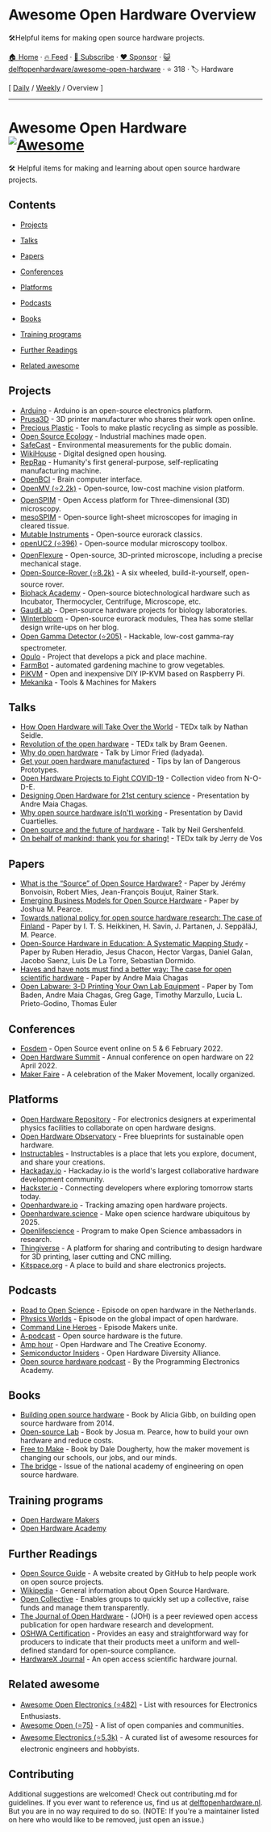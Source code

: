# Awesome Open Hardware Overview

🛠Helpful items for making open source hardware projects.

[🏠 Home](/README.md) · [🔥 Feed](https://www.trackawesomelist.com/delftopenhardware/awesome-open-hardware/rss.xml) · [📮 Subscribe](https://trackawesomelist.us17.list-manage.com/subscribe?u=d2f0117aa829c83a63ec63c2f&id=36a103854c) · [❤️  Sponsor](https://github.com/sponsors/theowenyoung) · [😺 delftopenhardware/awesome-open-hardware](https://github.com/delftopenhardware/awesome-open-hardware) · ⭐ 318 · 🏷️ Hardware

[ [Daily](/content/delftopenhardware/awesome-open-hardware/README.md) / [Weekly](/content/delftopenhardware/awesome-open-hardware/week/README.md) / Overview ]

---

# Awesome Open Hardware [![Awesome](https://awesome.re/badge.svg)](https://awesome.re)<!-- omit in toc -->

🛠 Helpful items for making and learning about open source hardware projects.

## Contents

*   [Projects](#projects)

*   [Talks](#talks)

*   [Papers](#papers)

*   [Conferences](#conferences)

*   [Platforms](#platforms)

*   [Podcasts](#podcasts)

*   [Books](#books)

*   [Training programs](#training-programs)

*   [Further Readings](#further-readings)

*   [Related awesome](#related-awesome)

## Projects

*   [Arduino](https://www.arduino.cc/) - Arduino is an open-source electronics platform.
*   [Prusa3D](https://www.prusa3d.com/) - 3D printer manufacturer who shares their work open online.
*   [Precious Plastic](https://www.preciousplastic.com/) - Tools to make plastic recycling as simple as possible.
*   [Open Source Ecology](https://www.opensourceecology.org/) - Industrial machines made open.
*   [SafeCast](https://safecast.org/) - Environmental measurements for the public domain.
*   [WikiHouse](https://www.wikihouse.cc/) - Digital designed open housing.
*   [RepRap](https://reprap.org/wiki/RepRap) - Humanity's first general-purpose, self-replicating manufacturing machine.
*   [OpenBCI](https://openbci.com/) - Brain computer interface.
*   [OpenMV (⭐2.2k)](https://github.com/openmv/openmv) - Open-source, low-cost machine vision platform.
*   [OpenSPIM](https://openspim.org/) - Open Access platform for Three-dimensional (3D) microscopy.
*   [mesoSPIM](http://mesospim.org/) - Open-source light-sheet microscopes for imaging in cleared tissue.
*   [Mutable Instruments](https://mutable-instruments.net/) - Open-source eurorack classics.
*   [openUC2 (⭐396)](https://github.com/openUC2/UC2-GIT) - Open-source modular microscopy toolbox.
*   [OpenFlexure](https://openflexure.org/) - Open-source, 3D-printed microscope, including a precise mechanical stage.
*   [Open-Source-Rover (⭐8.2k)](https://github.com/nasa-jpl/open-source-rover) - A six wheeled, build-it-yourself, open-source rover.
*   [Biohack Academy](http://biohackacademy.github.io/) - Open-source biotechnological hardware such as Incubator, Thermocycler, Centrifuge, Microscope, etc.
*   [GaudiLab](http://www.gaudi.ch/GaudiLabs/?page_id=19) - Open-source hardware projects for biology laboratories.
*   [Winterbloom](https://winterbloom.com) - Open-source eurorack modules, Thea has some stellar design write-ups on her blog.
*   [Open Gamma Detector (⭐205)](https://github.com/Open-Gamma-Project/Open-Gamma-Detector) - Hackable, low-cost gamma-ray spectrometer.
*   [Opulo](https://docs.opulo.io/) - Project that develops a pick and place machine.
*   [FarmBot](https://farm.bot/pages/open-source) - automated gardening machine to grow vegetables.
*   [PiKVM](https://pikvm.org/) - Open and inexpensive DIY IP-KVM based on Raspberry Pi.
*   [Mekanika](https://www.mekanika.io/) - Tools & Machines for Makers

## Talks

*   [How Open Hardware will Take Over the World](https://www.youtube.com/watch?v=Rfu_MKgu2Ik) - TEDx talk by Nathan Seidle.
*   [Revolution of the open hardware](https://www.youtube.com/watch?v=t56bojFAnUg) - TEDx talk by Bram Geenen.
*   [Why do open hardware](https://www.youtube.com/watch?v=UYRhupdnUcY) - Talk by Limor Fried (ladyada).
*   [Get your open hardware manufactured](https://www.youtube.com/watch?v=ifTaGRTPwLc) - Tips by Ian of Dangerous Prototypes.
*   [Open Hardware Projects to Fight COVID-19](https://www.youtube.com/watch?v=c1pwbnDAub0) - Collection video from N-O-D-E.
*   [Designing Open Hardware for 21st century science](https://www.youtube.com/watch?v=Od_9yJqc098) - Presentation by Andre Maia Chagas.
*   [Why open source hardware is(n't) working](https://www.youtube.com/watch?v=7ifGu22bhd4) - Presentation by David Cuartielles.
*   [Open source and the future of hardware](https://www.youtube.com/watch?v=_EZT57dtWHM) - Talk by Neil Gershenfeld.
*   [On behalf of mankind: thank you for sharing!](https://www.youtube.com/watch?v=HBS8sS138GE) - TEDx talk by Jerry de Vos

## Papers

*   [What is the “Source” of Open Source Hardware?](https://doi.org/10.5334/joh.7) - Paper by Jérémy Bonvoisin, Robert Mies, Jean-François Boujut, Rainer Stark.
*   [Emerging Business Models for Open Source Hardware](https://papers.ssrn.com/sol3/papers.cfm?abstract_id=3331121) - Paper by Joshua M. Pearce.
*   [Towards national policy for open source hardware research: The case of Finland](https://doi.org/10.1016/j.techfore.2020.119986) - Paper by I. T. S. Heikkinen, H. Savin, J. Partanen, J. SeppäläJ, M. Pearce.
*   [Open-Source Hardware in Education: A Systematic Mapping Study](http://dx.doi.org/10.1109/ACCESS.2018.2881929) - Paper by Ruben Heradio, Jesus Chacon, Hector Vargas, Daniel Galan, Jacobo Saenz, Luis De La Torre, Sebastian Dormido.
*   [Haves and have nots must find a better way: The case for open scientific hardware](https://doi.org/10.1371/journal.pbio.3000014) - Paper by Andre Maia Chagas
*   [Open Labware: 3-D Printing Your Own Lab Equipment](https://doi.org/10.1371/journal.pbio.1002086) - Paper by Tom Baden, Andre Maia Chagas, Greg Gage, Timothy Marzullo, Lucia L. Prieto-Godino, Thomas Euler

## Conferences

*   [Fosdem](https://fosdem.org/2022/) - Open Source event online on 5 & 6 February 2022.
*   [Open Hardware Summit](https://2022.oshwa.org/) - Annual conference on open hardware on 22 April 2022.
*   [Maker Faire](https://makerfaire.com/) - A celebration of the Maker Movement, locally organized.

## Platforms

*   [Open Hardware Repository](https://ohwr.org/welcome) - For electronics designers at experimental physics facilities to collaborate on open hardware designs.
*   [Open Hardware Observatory](https://en.oho.wiki/wiki/Home) - Free blueprints for sustainable open hardware.
*   [Instructables](http://www.instructables.com/tag/type-id/category-technology/) - Instructables is a place that lets you explore, document, and share your creations.
*   [Hackaday.io](https://hackaday.io/) - Hackaday.io is the world's largest collaborative hardware development community.
*   [Hackster.io](https://www.hackster.io/about) - Connecting developers where exploring tomorrow starts today.
*   [Openhardware.io](https://www.openhardware.io/about) - Tracking amazing open hardware projects.
*   [Openhardware.science](https://openhardware.science/) - Make open science hardware ubiquitous by 2025.
*   [Openlifescience](https://openlifesci.org/) - Program to make Open Science ambassadors in research.
*   [Thingiverse](https://www.thingiverse.com/) - A platform for sharing and contributing to design hardware for 3D printing, laser cutting and CNC milling.
*   [Kitspace.org](https://kitspace.org) - A place to build and share electronics projects.

## Podcasts

*   [Road to Open Science](https://open.spotify.com/episode/46WwrOofygFyGrp6X42NOe?si=_qxPzPXkQaGNBqB-bnKwyw) - Episode on open hardware in the Netherlands.
*   [Physics Worlds](https://open.spotify.com/episode/4pjaUpl96YhjqBvjzV0K1H?si=ssJJH7ouSOW_ttGvF2Mtdg) - Episode on the global impact of open hardware.
*   [Command Line Heroes](https://open.spotify.com/episode/1yGuG9TKvS2lkH7wgRO8YF?si=PwAZCT0qSxW87HQlCa7AeA) -  Episode Makers unite.
*   [A-podcast](https://open.spotify.com/episode/2Zp3q6ePDCp0Yeyq9ADDny?si=8_CuBG2ESEeoxvcspVi3Xg) -  Open source hardware is the future.
*   [Amp hour](https://podcasts.google.com/feed/aHR0cHM6Ly90aGVhbXBob3VyLmxpYnN5bi5jb20vcnNz/episode/aHR0cDovL3d3dy50aGVhbXBob3VyLmNvbS8_cD0xNTg?sa=X\&ved=0CAIQuIEEahcKEwjgkZnWjPr0AhUAAAAAHQAAAAAQCA) - Open Hardware and The Creative Economy.
*   [Semiconductor Insiders](https://semiwiki.com/podcast/podcast-ep44-open-hardware-diversity-alliance/) - Open Hardware Diversity Alliance.
*   [Open source hardware podcast](https://podcasts.google.com/feed/aHR0cHM6Ly9wcm9ncmFtbWluZ2VsZWN0cm9uaWNzLmNvbS9jYXRlZ29yeS9yYWRpby1zaG93L2ZlZWQv) - By the Programming Electronics Academy.

## Books

*   [Building open source hardware](https://books.google.nl/books?id=wg27BQAAQBAJ\&lpg=PP1\&dq=open%20source%20hardware\&pg=PP1##v=onepage\&q=open%20source%20hardware\&f=false) - Book by Alicia Gibb, on building open source hardware from 2014.
*   [Open-source Lab](https://books.google.nl/books?id=0bOKAAAAQBAJ\&lpg=PP1\&dq=open%20source%20hardware\&pg=PP1##v=onepage\&q=open%20source%20hardware\&f=false) - Book by Josua m. Pearce, how to build your own hardware and reduce costs.
*   [Free to Make](https://books.google.nl/books?id=jz1bCwAAQBAJ\&lpg=PA93\&dq=open%20source%20hardware\&pg=PP1##v=onepage\&q=open%20source%20hardware\&f=false) -  Book by Dale Dougherty, how the maker movement is changing our schools, our jobs, and our minds.
*   [The bridge](https://www.nae.edu/174695/Fall-Bridge-on-Open-Source-Hardware) - Issue of the national academy of engineering on open source hardware.

## Training programs

*   [Open Hardware Makers](https://openhardware.space)
*   [Open Hardware Academy](https://openhardware.academy/)

## Further Readings

*   [Open Source Guide](https://opensource.guide/) - A website created by GitHub to help people work on open source projects.
*   [Wikipedia](https://en.wikipedia.org/wiki/Open-source_hardware) - General information about Open Source Hardware.
*   [Open Collective](https://opencollective.com/) - Enables groups to quickly set up a collective, raise funds and manage them transparently.
*   [The Journal of Open Hardware](https://openhardware.metajnl.com/) - (JOH) is a peer reviewed open access publication for open hardware research and development.
*   [OSHWA Certification](https://certification.oshwa.org/) -  Provides an easy and straightforward way for producers to indicate that their products meet a uniform and well-defined standard for open-source compliance.
*   [HardwareX Journal](https://www.journals.elsevier.com/hardwarex) - An open access scientific hardware journal.

## Related awesome

*   [Awesome Open Electronics (⭐482)](https://github.com/ajaymnk/open-electronics) - List with resources for Electronics Enthusiasts.
*   [Awesome Open (⭐75)](https://github.com/paulhendricks/awesome-open) - A list of open companies and communities.
*   [Awesome Electronics (⭐5.3k)](https://github.com/kitspace/awesome-electronics) - A curated list of awesome resources for electronic engineers and hobbyists.

## Contributing

Additional suggestions are welcomed! Check out contributing.md for guidelines.
If you ever want to reference us, find us at [delftopenhardware.nl](https://delftopenhardware.nl). But you are in no way required to do so.
(NOTE: If you're a maintainer listed on here who would like to be removed, just open an issue.)

